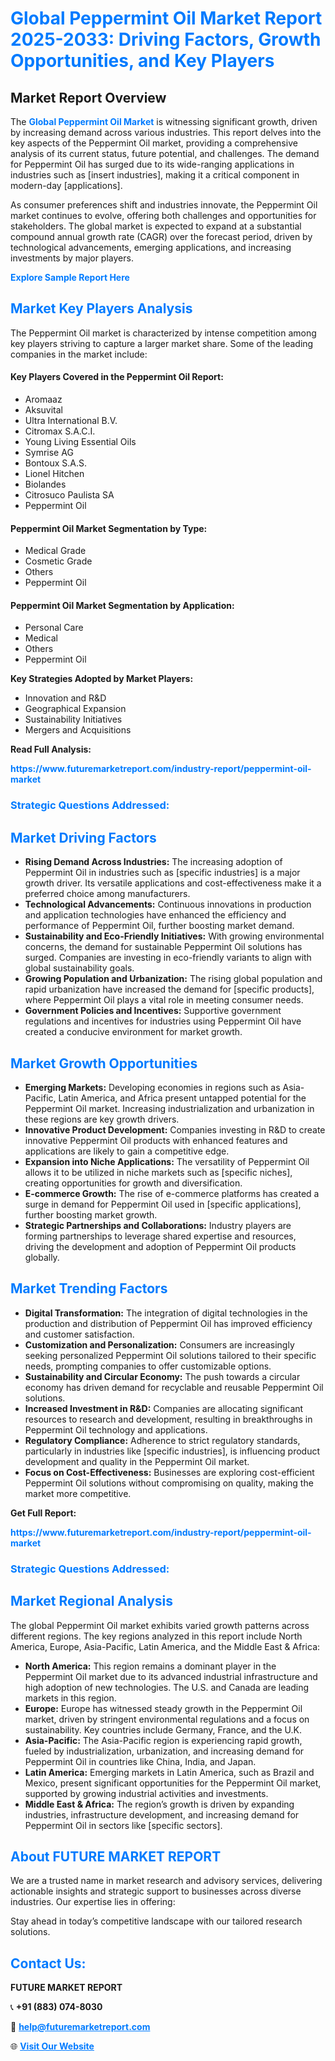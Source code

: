 <h1 style="color: #007BFF;">Global Peppermint Oil Market Report 2025-2033: Driving Factors, Growth Opportunities, and Key Players</h1>

<section id="overview">
<h2>Market Report Overview</h2>
<p>The <a href="https://www.futuremarketreport.com/industry-report/peppermint-oil-market" style="color: #007BFF; text-decoration: none;"><strong>Global Peppermint Oil Market</strong></a> is witnessing significant growth, driven by increasing demand across various industries. This report delves into the key aspects of the Peppermint Oil market, providing a comprehensive analysis of its current status, future potential, and challenges. The demand for Peppermint Oil has surged due to its wide-ranging applications in industries such as [insert industries], making it a critical component in modern-day [applications].</p>
<p>As consumer preferences shift and industries innovate, the Peppermint Oil market continues to evolve, offering both challenges and opportunities for stakeholders. The global market is expected to expand at a substantial compound annual growth rate (CAGR) over the forecast period, driven by technological advancements, emerging applications, and increasing investments by major players.</p>
</section>

<section id="overview">
<p><a href="https://www.futuremarketreport.com/request-sample/reportId=100855" style="color: #007BFF; text-decoration: none;"><strong>Explore Sample Report Here</strong></a></p>
</section>

<section id="key-players">
<h2 style="color: #007BFF;">Market Key Players Analysis</h2>
<p>The Peppermint Oil market is characterized by intense competition among key players striving to capture a larger market share. Some of the leading companies in the market include:</p>
<h4>Key Players Covered in the Peppermint Oil Report:</h4>
<ul><li>Aromaaz</li><li>Aksuvital</li><li>Ultra International B.V.</li><li>Citromax S.A.C.I.</li><li>Young Living Essential Oils</li><li>Symrise AG</li><li>Bontoux S.A.S.</li><li>Lionel Hitchen</li><li>Biolandes</li><li>Citrosuco Paulista SA</li><li>Peppermint Oil</li></ul>
<h4>Peppermint Oil Market Segmentation by Type:</h4>
<ul><li>Medical Grade</li><li>Cosmetic Grade</li><li>Others</li><li>Peppermint Oil</li></ul>

<h4>Peppermint Oil Market Segmentation by Application:</h4>
<ul><li>Personal Care</li><li>Medical</li><li>Others</li><li>Peppermint Oil</li></ul>
<p><strong>Key Strategies Adopted by Market Players:</strong></p>
<ul>
<li>Innovation and R&D</li>
<li>Geographical Expansion</li>
<li>Sustainability Initiatives</li>
<li>Mergers and Acquisitions</li>
</ul>
</section>

<section>
<p><strong>Read Full Analysis: </strong></p><a href="https://www.futuremarketreport.com/industry-report/peppermint-oil-market" style="color: #007BFF; text-decoration: none;"><strong>https://www.futuremarketreport.com/industry-report/peppermint-oil-market</strong></a>
<h3 style="color: #007BFF;">Strategic Questions Addressed:</h3>
</section>

<section id="driving-factors">
<h2 style="color: #007BFF;">Market Driving Factors</h2>
<ul>
<li><strong>Rising Demand Across Industries:</strong> The increasing adoption of Peppermint Oil in industries such as [specific industries] is a major growth driver. Its versatile applications and cost-effectiveness make it a preferred choice among manufacturers.</li>
<li><strong>Technological Advancements:</strong> Continuous innovations in production and application technologies have enhanced the efficiency and performance of Peppermint Oil, further boosting market demand.</li>
<li><strong>Sustainability and Eco-Friendly Initiatives:</strong> With growing environmental concerns, the demand for sustainable Peppermint Oil solutions has surged. Companies are investing in eco-friendly variants to align with global sustainability goals.</li>
<li><strong>Growing Population and Urbanization:</strong> The rising global population and rapid urbanization have increased the demand for [specific products], where Peppermint Oil plays a vital role in meeting consumer needs.</li>
<li><strong>Government Policies and Incentives:</strong> Supportive government regulations and incentives for industries using Peppermint Oil have created a conducive environment for market growth.</li>
</ul>
</section>

<section id="growth-opportunities">
<h2 style="color: #007BFF;">Market Growth Opportunities</h2>
<ul>
<li><strong>Emerging Markets:</strong> Developing economies in regions such as Asia-Pacific, Latin America, and Africa present untapped potential for the Peppermint Oil market. Increasing industrialization and urbanization in these regions are key growth drivers.</li>
<li><strong>Innovative Product Development:</strong> Companies investing in R&D to create innovative Peppermint Oil products with enhanced features and applications are likely to gain a competitive edge.</li>
<li><strong>Expansion into Niche Applications:</strong> The versatility of Peppermint Oil allows it to be utilized in niche markets such as [specific niches], creating opportunities for growth and diversification.</li>
<li><strong>E-commerce Growth:</strong> The rise of e-commerce platforms has created a surge in demand for Peppermint Oil used in [specific applications], further boosting market growth.</li>
<li><strong>Strategic Partnerships and Collaborations:</strong> Industry players are forming partnerships to leverage shared expertise and resources, driving the development and adoption of Peppermint Oil products globally.</li>
</ul>
</section>

<section id="trending-factors">
<h2 style="color: #007BFF;">Market Trending Factors</h2>
<ul>
<li><strong>Digital Transformation:</strong> The integration of digital technologies in the production and distribution of Peppermint Oil has improved efficiency and customer satisfaction.</li>
<li><strong>Customization and Personalization:</strong> Consumers are increasingly seeking personalized Peppermint Oil solutions tailored to their specific needs, prompting companies to offer customizable options.</li>
<li><strong>Sustainability and Circular Economy:</strong> The push towards a circular economy has driven demand for recyclable and reusable Peppermint Oil solutions.</li>
<li><strong>Increased Investment in R&D:</strong> Companies are allocating significant resources to research and development, resulting in breakthroughs in Peppermint Oil technology and applications.</li>
<li><strong>Regulatory Compliance:</strong> Adherence to strict regulatory standards, particularly in industries like [specific industries], is influencing product development and quality in the Peppermint Oil market.</li>
<li><strong>Focus on Cost-Effectiveness:</strong> Businesses are exploring cost-efficient Peppermint Oil solutions without compromising on quality, making the market more competitive.</li>
</ul>
</section>

<section>
<p><strong>Get Full Report: </strong></p><a href="https://www.futuremarketreport.com/industry-report/peppermint-oil-market" style="color: #007BFF; text-decoration: none;"><strong>https://www.futuremarketreport.com/industry-report/peppermint-oil-market</strong></a>
<h3 style="color: #007BFF;">Strategic Questions Addressed:</h3>
</section>


<section id="regional-analysis">
<h2 style="color: #007BFF;">Market Regional Analysis</h2>
<p>The global Peppermint Oil market exhibits varied growth patterns across different regions. The key regions analyzed in this report include North America, Europe, Asia-Pacific, Latin America, and the Middle East & Africa:</p>
<ul>
<li><strong>North America:</strong> This region remains a dominant player in the Peppermint Oil market due to its advanced industrial infrastructure and high adoption of new technologies. The U.S. and Canada are leading markets in this region.</li>
<li><strong>Europe:</strong> Europe has witnessed steady growth in the Peppermint Oil market, driven by stringent environmental regulations and a focus on sustainability. Key countries include Germany, France, and the U.K.</li>
<li><strong>Asia-Pacific:</strong> The Asia-Pacific region is experiencing rapid growth, fueled by industrialization, urbanization, and increasing demand for Peppermint Oil in countries like China, India, and Japan.</li>
<li><strong>Latin America:</strong> Emerging markets in Latin America, such as Brazil and Mexico, present significant opportunities for the Peppermint Oil market, supported by growing industrial activities and investments.</li>
<li><strong>Middle East & Africa:</strong> The region’s growth is driven by expanding industries, infrastructure development, and increasing demand for Peppermint Oil in sectors like [specific sectors].</li>
</ul>
</section>

<footer>
<h2 style="color: #007BFF;">About FUTURE MARKET REPORT</h2>
<p>We are a trusted name in market research and advisory services, delivering actionable insights and strategic support to businesses across diverse industries. Our expertise lies in offering:</p>

<p>Stay ahead in today’s competitive landscape with our tailored research solutions.</p>

<h2 style="color: #007BFF;">Contact Us:</h2>
<p><strong>FUTURE MARKET REPORT</strong></p>
<p>📞 <strong>+91 (883) 074-8030</strong></p>
<p>📧 <strong><a href="mailto:help@futuremarketreport.com" style="color: #007BFF;">help@futuremarketreport.com</a></strong></p>
<p>🌐 <strong><a href="https://www.futuremarketreport.com/" style="color: #007BFF;">Visit Our Website</a></strong></p>
</footer>